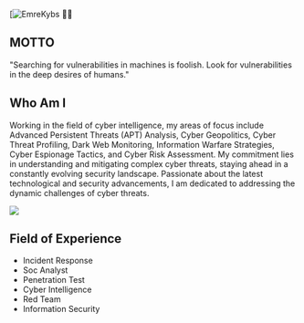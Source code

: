 [![EmreKybs](https://img.shields.io/badge/MadeBy-Emrekybs-Darkblue) 🥷🏻

## MOTTO
"Searching for vulnerabilities in machines is foolish. Look for vulnerabilities in the deep desires of humans."


## Who Am I
Working in the field of cyber intelligence, my areas of focus include Advanced Persistent Threats (APT) Analysis, Cyber Geopolitics, 
Cyber Threat Profiling, Dark Web Monitoring, Information Warfare Strategies, Cyber Espionage Tactics, and Cyber Risk Assessment. 
My commitment lies in understanding and mitigating complex cyber threats, staying ahead in a constantly evolving security landscape. 
Passionate about the latest technological and security advancements, I am dedicated to addressing the dynamic challenges of cyber threats.

<img src="https://github.com/emrekybs/emrekybs/blob/main/wp.png">

## Field of Experience
* Incident Response
* Soc Analyst
* Penetration Test
* Cyber Intelligence
* Red Team
* Information Security
